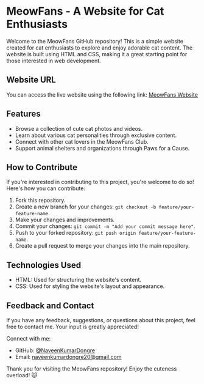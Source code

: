 # MeowFans - A Website for Cat Enthusiasts

Welcome to the MeowFans GitHub repository! This is a simple website created for cat enthusiasts to explore and enjoy adorable cat content. The website is built using HTML and CSS, making it a great starting point for those interested in web development.

## Website URL

You can access the live website using the following link: [MeowFans Website](https://naveenkumardongre.github.io/OnlyCatFans/)

## Features

- Browse a collection of cute cat photos and videos.
- Learn about various cat personalities through exclusive content.
- Connect with other cat lovers in the MeowFans Club.
- Support animal shelters and organizations through Paws for a Cause.

## How to Contribute

If you're interested in contributing to this project, you're welcome to do so! Here's how you can contribute:

1. Fork this repository.
2. Create a new branch for your changes: `git checkout -b feature/your-feature-name`.
3. Make your changes and improvements.
4. Commit your changes: `git commit -m "Add your commit message here"`.
5. Push to your forked repository: `git push origin feature/your-feature-name`.
6. Create a pull request to merge your changes into the main repository.

## Technologies Used

- HTML: Used for structuring the website's content.
- CSS: Used for styling the website's layout and appearance.

## Feedback and Contact

If you have any feedback, suggestions, or questions about this project, feel free to contact me. Your input is greatly appreciated!

Connect with me:
- GitHub: [@NaveenKumarDongre](https://github.com/NaveenKumarDongre)
- Email: naveenkumardongre20@gmail.com

Thank you for visiting the MeowFans repository! Enjoy the cuteness overload! 🐱
